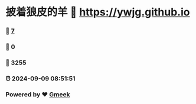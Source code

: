 # 披着狼皮的羊 :link: https://ywjg.github.io 
### :page_facing_up: [7](https://ywjg.github.io/tag.html) 
### :speech_balloon: 0 
### :hibiscus: 3255 
### :alarm_clock: 2024-09-09 08:51:51 
### Powered by :heart: [Gmeek](https://github.com/Meekdai/Gmeek)
